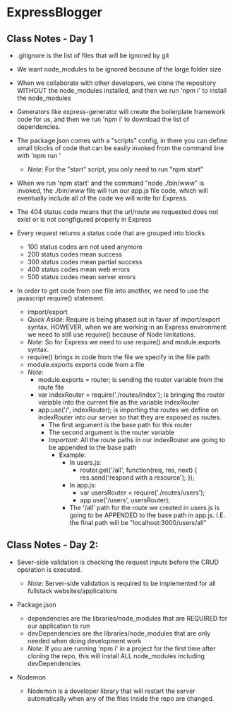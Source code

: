 # ExpressBlogger

## Class Notes - Day 1

- .gitignore is the list of files that will be ignored by git
- We want node_modules to be ignored because of the large folder size
- When we collaborate with other developers, we clone the repository WITHOUT the node_modules installed, and then we run 'npm i' to install the node_modules

- Generators like express-generator will create the boilerplate framework code for us, and then we run 'npm i' to download the list of dependencies.

- The package.json comes with a "scripts" config, in there you can define small blocks of code that can be easily invoked from the command line with 'npm run <scriptName>'
	- _Note_: For the "start" script, you only need to run "npm start"

- When we run 'npm start' and the command "node ./bin/www" is invoked, the ./bin/www file will run our app.js file code, which will eventually include all of the code we will write for Express.

- The 404 status code means that the url/route we requested does not exist or is not congfigured properly in Express

- Every request returns a status code that are grouped into blocks
	- 100 status codes are not used anymore
	- 200 status codes mean success
	- 300 status codes mean partial success
	- 400 status codes mean web errors
	- 500 status codes mean server errors

- In order to get code from one file into another, we need to use the javascript require() statement.
	- import/export
	- _Quick Aside_: Require is being phased out in favor of import/export syntax. HOWEVER, when we are working in an Express environment we need to still use require() because of Node limitations.
	- _Note_: So for Express we need to use require() and module.exports syntax.
	- require() brings in code from the file we specify in the file path
	- module.exports exports code from a file
	- _Note_:
		- module.exports = router; is sending the router variable from the route file
		- var indexRouter = require('./routes/index'); is bringing the router variable into the current file as the variable indexRouter
		- app.use('/', indexRouter); is importing the routes we define on indexRouter into our server so that they are exposed as routes.
			- The first argument is the base path for this router
			- The second argument is the router variable
			- _Important_: All the route paths in our indexRouter are going to be appended to the base path
				- Example:
					- In users.js:
						- router.get('/all', function(req, res, next) {
							res.send('respond with a resource');
						});
					- In app.js:
						- var usersRouter = require('./routes/users');
						- app.use('/users', usersRouter);
					- The '/all' path for the route we created in users.js is going to be APPENDED to the base path in app.js. I.E. the final path will be "localhost:3000/users/all"

## Class Notes - Day 2:

- Sever-side validation is checking the request inputs before the CRUD operation is executed.
	- _Note_: Server-side validation is required to be implemented for all fullstack websites/applications

- Package.json
	- dependencies are the libraries/node_modules that are REQUIRED for our application to run
	- devDependencies are the libraries/node_modules that are only needed when doing development work
	- _Note_: If you are running 'npm i' in a project for the first time after cloning the repo, this will install ALL node_modules including devDependencies

- Nodemon
	- Nodemon is a developer library that will restart the server automatically when any of the files inside the repo are changed.